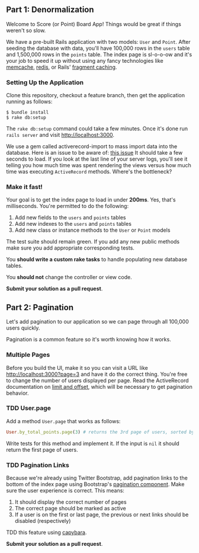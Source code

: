 ## Part 1: Denormalization

Welcome to Score (or Point) Board App! Things would be great if things weren't so slow.

We have a pre-built Rails application with two models: `User` and `Point`.  After seeding the database with data, you'll have 100,000 rows in the `users` table and 1,500,000 rows in the `points` table.  The index page is sl-o-o-ow and it's your job to speed it up without using any fancy technologies like [memcache](http://memcached.org/), [redis](http://redis.io/), or Rails' [fragment caching](http://guides.rubyonrails.org/caching_with_rails.html).

### Setting Up the Application

Clone this repository, checkout a feature branch, then get the application running as follows:

```text
$ bundle install
$ rake db:setup
```

The `rake db:setup` command could take a few minutes.  Once it's done run `rails server` and visit [http://localhost:3000](http://localhost:3000).

We use a gem called activerecord-import to mass import data into the database. Here is an issue to be aware of:  [this issue](https://github.com/zdennis/activerecord-import/wiki/Callbacks)
It should take a few seconds to load.  If you look at the last line of your server logs, you'll see it telling you how much time was spent rendering the views versus how much time was executing `ActiveRecord` methods.  Where's the bottleneck?

### Make it fast!

Your goal is to get the index page to load in under **200ms**.  Yes, that's milliseconds.  You're permitted to do the following:

1. Add new fields to the `users` and `points` tables
2. Add new indexes to the `users` and `points` tables
3. Add new class or instance methods to the `User` or `Point` models

The test suite should remain green.  If you add any new public methods make sure you add appropriate corresponding tests.

You **should write a custom rake tasks** to handle populating new database tables.

You **should not** change the controller or view code.

**Submit your solution as a pull request**.

## Part 2: Pagination

Let's add pagination to our application so we can page through all 100,000 users quickly.

Pagination is a common feature so it's worth knowing how it works.

### Multiple Pages

Before you build the UI, make it so you can visit a URL like [http://localhost:3000?page=3](http://localhost:3000?page=3) and have it do the correct thing.  You're free to change the number of users displayed per page.  Read the ActiveRecord documentation on [limit and offset](http://guides.rubyonrails.org/active_record_querying.html#limit-and-offset), which will be necessary to get pagination behavior.

### TDD User.page

Add a method `User.page` that works as follows:

```ruby
User.by_total_points.page(3) # returns the 3rd page of users, sorted by score
```

Write tests for this method and implement it.  If the input is `nil` it should return the first page of users.

### TDD Pagination Links

Because we're already using Twitter Bootstrap, add pagination links to the bottom of the index page using Bootstrap's [pagination component](http://twitter.github.com/bootstrap/components.html#pagination).  Make sure the user experience is correct.  This means:

1. It should display the correct number of pages
2. The correct page should be marked as active
3. If a user is on the first or last page, the previous or next links should be disabled (respectively)

TDD this feature using [capybara](https://github.com/jnicklas/capybara).

**Submit your solution as a pull request**.
